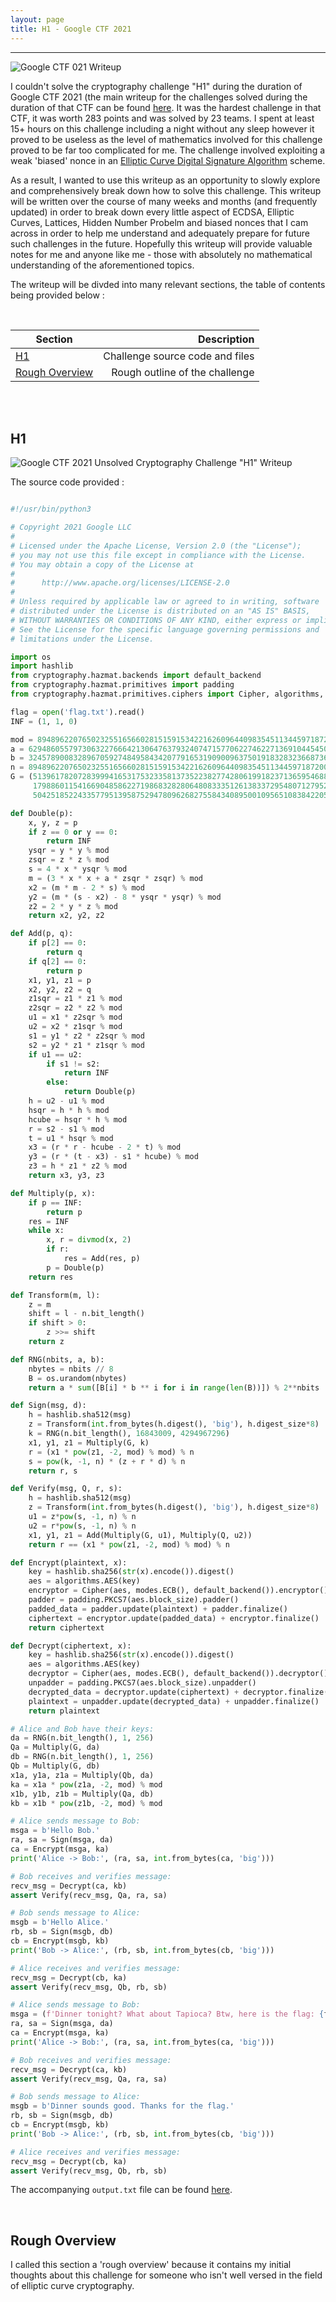 ```yaml
---
layout: page
title: H1 - Google CTF 2021 
---
```

<hr/>

![Google CTF 021 Writeup](/assets/img/ctfImages/2021/google2021/googleCTFlogo.png)

I couldn't solve the cryptography challenge "H1" during the duration of Google CTF 2021 (the main writeup for the challenges solved during the duration of that CTF can be found <a href="https://angmar2722.github.io/CTFwriteups/2021/google2021/" target="_blank">here</a>. It was the hardest challenge in that CTF, it was worth 283 points and was solved by 23 teams. I spent at least 15+ hours on this challenge including a night without any sleep however it proved to be useless as the level of mathematics involved for this challenge proved to be far too complicated for me. The challenge involved exploiting a weak 'biased' nonce in an <a href="https://en.wikipedia.org/wiki/Elliptic_Curve_Digital_Signature_Algorithm" target="_blank">Elliptic Curve Digital Signature Algorithm</a> scheme.

As a result, I wanted to use this writeup as an opportunity to slowly explore and comprehensively break down how to solve this challenge. This writeup will be written over the course of many weeks and months (and frequently updated) in order to break down every little aspect of ECDSA, Elliptic Curves, Lattices, Hidden Number Probelm and biased nonces that I cam across in order to help me understand and adequately prepare for future such challenges in the future. Hopefully this writeup will provide valuable notes for me and anyone like me - those with absolutely no mathematical understanding of the aforementioned topics. 

The writeup will be divded into many relevant sections, the table of contents being provided below :

<br/>

| Section | Description |
| ------------- |  -------------: | 
|[H1](#h1) | Challenge source code and files |
|[Rough Overview](#rough-overview) | Rough outline of the challenge |

<br/>

<br/>

## H1

![Google CTF 2021 Unsolved Cryptography Challenge "H1" Writeup](/CTFwriteups/UnsolvedChallengesList/2021/google2021/H1/images/img1.png)

The source code provided :

```python

#!/usr/bin/python3

# Copyright 2021 Google LLC
#
# Licensed under the Apache License, Version 2.0 (the "License");
# you may not use this file except in compliance with the License.
# You may obtain a copy of the License at
#
#      http://www.apache.org/licenses/LICENSE-2.0
#
# Unless required by applicable law or agreed to in writing, software
# distributed under the License is distributed on an "AS IS" BASIS,
# WITHOUT WARRANTIES OR CONDITIONS OF ANY KIND, either express or implied.
# See the License for the specific language governing permissions and
# limitations under the License.

import os
import hashlib
from cryptography.hazmat.backends import default_backend
from cryptography.hazmat.primitives import padding
from cryptography.hazmat.primitives.ciphers import Cipher, algorithms, modes

flag = open('flag.txt').read()
INF = (1, 1, 0)

mod = 8948962207650232551656602815159153422162609644098354511344597187200057010413552439917934304191956942765446530386427345937963894309923928536070534607816947
a = 6294860557973063227666421306476379324074715770622746227136910445450301914281276098027990968407983962691151853678563877834221834027439718238065725844264138
b = 3245789008328967059274849584342077916531909009637501918328323668736179176583263496463525128488282611559800773506973771797764811498834995234341530862286627 
n = 8948962207650232551656602815159153422162609644098354511344597187200057010413418528378981730643524959857451398370029280583094215613882043973354392115544169
G = (5139617820728399941653175323358137352238277428061991823713659546881441331696699723004749024403291797641521696406798421624364096550661311227399430098134141,
     1798860115416690485862271986832828064808333512613833729548071279524320966991708554765227095605106785724406691559310536469721469398449016850588110200884962,
     5042518522433577951395875294780962682755843408950010956510838422057522452845550974098236475624683438351211176927595173916071040272153903968536756498306512)

def Double(p):
    x, y, z = p
    if z == 0 or y == 0:
        return INF
    ysqr = y * y % mod
    zsqr = z * z % mod
    s = 4 * x * ysqr % mod
    m = (3 * x * x + a * zsqr * zsqr) % mod
    x2 = (m * m - 2 * s) % mod
    y2 = (m * (s - x2) - 8 * ysqr * ysqr) % mod
    z2 = 2 * y * z % mod
    return x2, y2, z2

def Add(p, q):
    if p[2] == 0:
        return q
    if q[2] == 0:
        return p
    x1, y1, z1 = p
    x2, y2, z2 = q
    z1sqr = z1 * z1 % mod
    z2sqr = z2 * z2 % mod
    u1 = x1 * z2sqr % mod
    u2 = x2 * z1sqr % mod
    s1 = y1 * z2 * z2sqr % mod
    s2 = y2 * z1 * z1sqr % mod
    if u1 == u2:
        if s1 != s2:
            return INF
        else:
            return Double(p)
    h = u2 - u1 % mod
    hsqr = h * h % mod
    hcube = hsqr * h % mod
    r = s2 - s1 % mod
    t = u1 * hsqr % mod
    x3 = (r * r - hcube - 2 * t) % mod
    y3 = (r * (t - x3) - s1 * hcube) % mod
    z3 = h * z1 * z2 % mod
    return x3, y3, z3

def Multiply(p, x):
    if p == INF:
        return p
    res = INF
    while x:
        x, r = divmod(x, 2)
        if r:
            res = Add(res, p)
        p = Double(p)
    return res

def Transform(m, l):
    z = m
    shift = l - n.bit_length()
    if shift > 0:
        z >>= shift
    return z

def RNG(nbits, a, b):
    nbytes = nbits // 8
    B = os.urandom(nbytes)
    return a * sum([B[i] * b ** i for i in range(len(B))]) % 2**nbits

def Sign(msg, d):
    h = hashlib.sha512(msg)
    z = Transform(int.from_bytes(h.digest(), 'big'), h.digest_size*8)
    k = RNG(n.bit_length(), 16843009, 4294967296)
    x1, y1, z1 = Multiply(G, k)
    r = (x1 * pow(z1, -2, mod) % mod) % n
    s = pow(k, -1, n) * (z + r * d) % n
    return r, s

def Verify(msg, Q, r, s):
    h = hashlib.sha512(msg)
    z = Transform(int.from_bytes(h.digest(), 'big'), h.digest_size*8)
    u1 = z*pow(s, -1, n) % n
    u2 = r*pow(s, -1, n) % n
    x1, y1, z1 = Add(Multiply(G, u1), Multiply(Q, u2))
    return r == (x1 * pow(z1, -2, mod) % mod) % n

def Encrypt(plaintext, x):
    key = hashlib.sha256(str(x).encode()).digest()
    aes = algorithms.AES(key)
    encryptor = Cipher(aes, modes.ECB(), default_backend()).encryptor()
    padder = padding.PKCS7(aes.block_size).padder()
    padded_data = padder.update(plaintext) + padder.finalize()
    ciphertext = encryptor.update(padded_data) + encryptor.finalize()
    return ciphertext

def Decrypt(ciphertext, x):
    key = hashlib.sha256(str(x).encode()).digest()
    aes = algorithms.AES(key)
    decryptor = Cipher(aes, modes.ECB(), default_backend()).decryptor()
    unpadder = padding.PKCS7(aes.block_size).unpadder()
    decrypted_data = decryptor.update(ciphertext) + decryptor.finalize() 
    plaintext = unpadder.update(decrypted_data) + unpadder.finalize()
    return plaintext 

# Alice and Bob have their keys:
da = RNG(n.bit_length(), 1, 256)
Qa = Multiply(G, da)
db = RNG(n.bit_length(), 1, 256)
Qb = Multiply(G, db)
x1a, y1a, z1a = Multiply(Qb, da)
ka = x1a * pow(z1a, -2, mod) % mod
x1b, y1b, z1b = Multiply(Qa, db)
kb = x1b * pow(z1b, -2, mod) % mod

# Alice sends message to Bob:
msga = b'Hello Bob.'
ra, sa = Sign(msga, da)
ca = Encrypt(msga, ka)
print('Alice -> Bob:', (ra, sa, int.from_bytes(ca, 'big')))

# Bob receives and verifies message:
recv_msg = Decrypt(ca, kb)
assert Verify(recv_msg, Qa, ra, sa)

# Bob sends message to Alice:
msgb = b'Hello Alice.'
rb, sb = Sign(msgb, db)
cb = Encrypt(msgb, kb)
print('Bob -> Alice:', (rb, sb, int.from_bytes(cb, 'big')))

# Alice receives and verifies message:
recv_msg = Decrypt(cb, ka)
assert Verify(recv_msg, Qb, rb, sb)

# Alice sends message to Bob:
msga = (f'Dinner tonight? What about Tapioca? Btw, here is the flag: {flag}').encode()
ra, sa = Sign(msga, da)
ca = Encrypt(msga, ka)
print('Alice -> Bob:', (ra, sa, int.from_bytes(ca, 'big')))

# Bob receives and verifies message:
recv_msg = Decrypt(ca, kb)
assert Verify(recv_msg, Qa, ra, sa)

# Bob sends message to Alice:
msgb = b'Dinner sounds good. Thanks for the flag.'
rb, sb = Sign(msgb, db)
cb = Encrypt(msgb, kb)
print('Bob -> Alice:', (rb, sb, int.from_bytes(cb, 'big')))

# Alice receives and verifies message:
recv_msg = Decrypt(cb, ka)
assert Verify(recv_msg, Qb, rb, sb)

```

The accompanying `output.txt` file can be found <a href="https://github.com/Angmar2722/Angmar2722.github.io/blob/master/CTFwriteups/UnsolvedCrypto/google2021/H1/output.txt" target="_blank">here</a>.

<br/>

## Rough Overview

I called this section a 'rough overview' because it contains my initial thoughts about this challenge for someone who isn't well versed in the field of elliptic curve cryptography.

